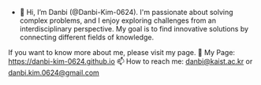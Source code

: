 - 👋 Hi, I’m Danbi (@Danbi-Kim-0624).
I'm passionate about solving complex problems, and I enjoy exploring challenges from an interdisciplinary perspective.
My goal is to find innovative solutions by connecting different fields of knowledge.

If you want to know more about me, please visit my page.
🔗 My Page: https://danbi-kim-0624.github.io
📫 How to reach me:
danbi@kaist.ac.kr or danbi.kim.0624@gmail.com

<!---
Danbi-Kim-0624/Danbi-Kim-0624 is a ✨ special ✨ repository because its `README.md` (this file) appears on your GitHub profile.
You can click the Preview link to take a look at your changes.
--->
